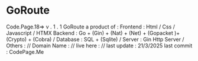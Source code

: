 # GoRoute

Code.Page.18=> v . 1 . 1
GoRoute
a product of :
      Frontend : Html / Css / Javascript  / HTMX
      Backend : Go + (Gin) + (Nat) + (Net) + (Gopacket )+ (Crypto) + (Cobra) /
      Database : SQL + (Sqlite) /
      Server : Gin Http Server /
      Others : //
Domain Name : //
live here : //
last update : 21/3/2025
last commit : CodePage.Me  

